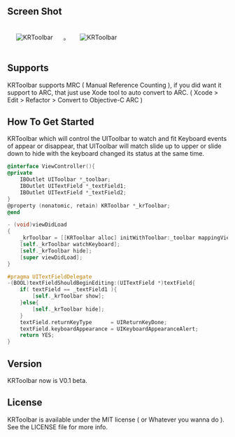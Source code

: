 ## Screen Shot

<img src="https://dl.dropbox.com/u/83663874/GitHubs/KRToolbar-1.png" alt="KRToolbar" title="KRToolbar" style="margin: 20px;" class="center" />
。
<img src="https://dl.dropbox.com/u/83663874/GitHubs/KRToolbar-2.png" alt="KRToolbar" title="KRToolbar" style="margin: 20px;" class="center" />

## Supports

KRToolbar supports MRC ( Manual Reference Counting ), if you did want it support to ARC, that just use Xode tool to auto convert to ARC. ( Xcode > Edit > Refactor > Convert to Objective-C ARC )

## How To Get Started

KRToolbar which will control the UIToolbar to watch and fit Keyboard events of appear or disappear, that UIToolbar will match slide up to upper or slide down to hide with the keyboard changed its status at the same time.

``` objective-c
@interface ViewController(){
@private
    IBOutlet UIToolbar *_toolbar;
    IBOutlet UITextField *_textField1;
    IBOutlet UITextField *_textField2;
}
@property (nonatomic, retain) KRToolbar *_krToolbar;
@end

- (void)viewDidLoad
{
    _krToolbar = [[KRToolbar alloc] initWithToolbar:_toolbar mappingView:self.view];
    [self._krToolbar watchKeyboard];
    [self._krToolbar hide];
    [super viewDidLoad];
}

#pragma UITextFieldDelegate
-(BOOL)textFieldShouldBeginEditing:(UITextField *)textField{
    if( textField == _textField1 ){
        [self._krToolbar show];
    }else{
        [self._krToolbar hide];
    }
    textField.returnKeyType      = UIReturnKeyDone;
    textField.keyboardAppearance = UIKeyboardAppearanceAlert;
    return YES;
}
```

## Version

KRToolbar now is V0.1 beta.

## License

KRToolbar is available under the MIT license ( or Whatever you wanna do ). See the LICENSE file for more info.
